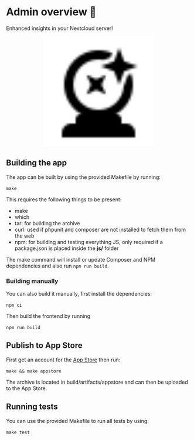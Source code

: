 # Admin overview 🔮
Enhanced insights in your Nextcloud server!

<div style="text-align: center; width: 100%;"><img src="img/app-dark.svg" alt="" width="300" /></div>

## Building the app

The app can be built by using the provided Makefile by running:

    make

This requires the following things to be present:
* make
* which
* tar: for building the archive
* curl: used if phpunit and composer are not installed to fetch them from the web
* npm: for building and testing everything JS, only required if a package.json is placed inside the **js/** folder

The make command will install or update Composer and NPM dependencies and also run `npm run build`.

### Building manually
You can also build it manually, first install the dependencies:
```
npm ci
```

Then build the frontend by running
```
npm run build
```

## Publish to App Store

First get an account for the [App Store](http://apps.nextcloud.com/) then run:

    make && make appstore

The archive is located in build/artifacts/appstore and can then be uploaded to the App Store.

## Running tests
You can use the provided Makefile to run all tests by using:

    make test
